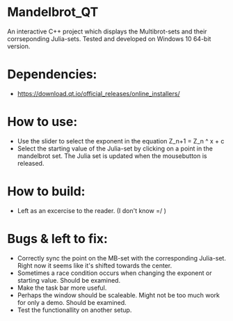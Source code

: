 # Mandelbrot_QT

An interactive C++ project which displays the Multibrot-sets and their corrseponding Julia-sets. 
Tested and developed on Windows 10 64-bit version. 


# Dependencies:
- https://download.qt.io/official_releases/online_installers/

# How to use: 

- Use the slider to select the exponent in the equation 
Z_n+1 = Z_n ^ x + c
- Select the starting value of the Julia-set by clicking on a point in the mandelbrot set. The Julia set is updated when the mousebutton is released.

# How to build:
- Left as an excercise to the reader. (I don't know =/ )

# Bugs & left to fix:
- Correctly sync the point on the MB-set with the corresponding Julia-set. Right now it seems like it's shifted towards the center. 
- Sometimes a race condition occurs when changing the exponent or starting value. Should be examined. 
- Make the task bar more useful. 
- Perhaps the window should be scaleable. Might not be too much work for only a demo. Should be examined. 
- Test the functionallity on another setup.
